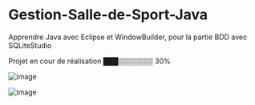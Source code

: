 # Gestion-Salle-de-Sport-Java
Apprendre Java avec Eclipse et WindowBuilder, pour la partie BDD avec SQLiteStudio

Projet en cour de réalisation ███▒▒▒▒▒▒▒ 30%

![image](https://user-images.githubusercontent.com/73278758/175980979-37149549-7e0e-4bdc-8ebb-6b14ce44974a.png)

![image](https://user-images.githubusercontent.com/73278758/175981106-60953205-253d-43eb-83d7-bcfcd90f0c34.png)
